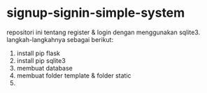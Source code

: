 # signup-signin-simple-system
repositori ini tentang register & login dengan menggunakan sqlite3.
langkah-langkahnya sebagai berikut:
1. install pip flask
2. install pip sqlite3
3. membuat database
4. membuat folder template & folder static
5. 





